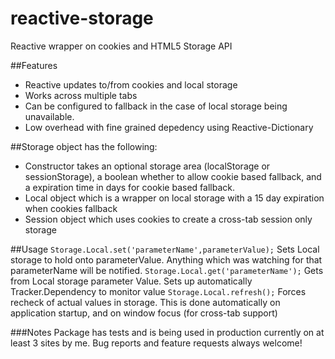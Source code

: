 # reactive-storage
Reactive wrapper on cookies and HTML5 Storage API

##Features
- Reactive updates to/from cookies and local storage
- Works across multiple tabs
- Can be configured to fallback in the case of local storage being unavailable.
- Low overhead with fine grained depedency using Reactive-Dictionary

##Storage object has the following:
- Constructor takes an optional storage area (localStorage or sessionStorage), a boolean whether to allow cookie based fallback, and a expiration time in days for cookie based fallback.
- Local object which is a wrapper on local storage with a 15 day expiration when cookies fallback
- Session object which uses cookies to create a cross-tab session only storage

##Usage
`Storage.Local.set('parameterName',parameterValue);` Sets Local storage to hold onto parameterValue.  Anything which was watching for that parameterName will be notified.
`Storage.Local.get('parameterName');` Gets from Local storage parameter Value.  Sets up automatically Tracker.Dependency to monitor value
`Storage.Local.refresh();` Forces recheck of actual values in storage.  This is done automatically on application startup, and on window focus (for cross-tab support)

###Notes
Package has tests and is being used in production currently on at least 3 sites by me.  Bug reports and feature requests always welcome!